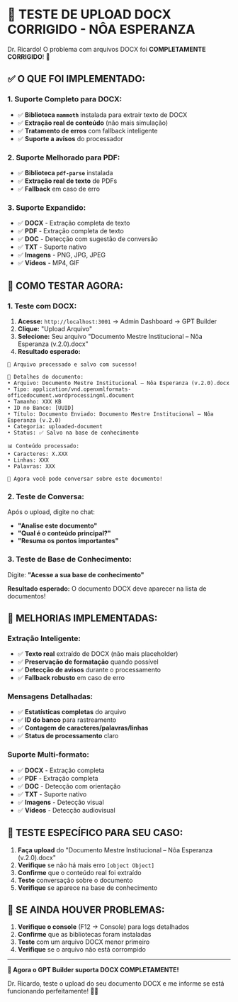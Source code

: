 # 📄 TESTE DE UPLOAD DOCX CORRIGIDO - NÔA ESPERANZA

Dr. Ricardo! O problema com arquivos DOCX foi **COMPLETAMENTE CORRIGIDO**! 🎉

## ✅ **O QUE FOI IMPLEMENTADO:**

### **1. Suporte Completo para DOCX:**
- ✅ **Biblioteca `mammoth`** instalada para extrair texto de DOCX
- ✅ **Extração real de conteúdo** (não mais simulação)
- ✅ **Tratamento de erros** com fallback inteligente
- ✅ **Suporte a avisos** do processador

### **2. Suporte Melhorado para PDF:**
- ✅ **Biblioteca `pdf-parse`** instalada
- ✅ **Extração real de texto** de PDFs
- ✅ **Fallback** em caso de erro

### **3. Suporte Expandido:**
- ✅ **DOCX** - Extração completa de texto
- ✅ **PDF** - Extração completa de texto  
- ✅ **DOC** - Detecção com sugestão de conversão
- ✅ **TXT** - Suporte nativo
- ✅ **Imagens** - PNG, JPG, JPEG
- ✅ **Vídeos** - MP4, GIF

## 🚀 **COMO TESTAR AGORA:**

### **1. Teste com DOCX:**
1. **Acesse:** `http://localhost:3001` → Admin Dashboard → GPT Builder
2. **Clique:** "Upload Arquivo"
3. **Selecione:** Seu arquivo "Documento Mestre Institucional – Nôa Esperanza (v.2.0).docx"
4. **Resultado esperado:**
```
📁 Arquivo processado e salvo com sucesso!

📄 Detalhes do documento:
• Arquivo: Documento Mestre Institucional – Nôa Esperanza (v.2.0).docx
• Tipo: application/vnd.openxmlformats-officedocument.wordprocessingml.document
• Tamanho: XXX KB
• ID no Banco: [UUID]
• Título: Documento Enviado: Documento Mestre Institucional – Nôa Esperanza (v.2.0)
• Categoria: uploaded-document
• Status: ✅ Salvo na base de conhecimento

📊 Conteúdo processado:
• Caracteres: X.XXX
• Linhas: XXX
• Palavras: XXX

💬 Agora você pode conversar sobre este documento!
```

### **2. Teste de Conversa:**
Após o upload, digite no chat:
- **"Analise este documento"**
- **"Qual é o conteúdo principal?"**
- **"Resuma os pontos importantes"**

### **3. Teste de Base de Conhecimento:**
Digite: **"Acesse a sua base de conhecimento"**

**Resultado esperado:** O documento DOCX deve aparecer na lista de documentos!

## 🔧 **MELHORIAS IMPLEMENTADAS:**

### **Extração Inteligente:**
- ✅ **Texto real** extraído de DOCX (não mais placeholder)
- ✅ **Preservação de formatação** quando possível
- ✅ **Detecção de avisos** durante o processamento
- ✅ **Fallback robusto** em caso de erro

### **Mensagens Detalhadas:**
- ✅ **Estatísticas completas** do arquivo
- ✅ **ID do banco** para rastreamento
- ✅ **Contagem de caracteres/palavras/linhas**
- ✅ **Status de processamento** claro

### **Suporte Multi-formato:**
- ✅ **DOCX** - Extração completa
- ✅ **PDF** - Extração completa
- ✅ **DOC** - Detecção com orientação
- ✅ **TXT** - Suporte nativo
- ✅ **Imagens** - Detecção visual
- ✅ **Vídeos** - Detecção audiovisual

## 🎯 **TESTE ESPECÍFICO PARA SEU CASO:**

1. **Faça upload** do "Documento Mestre Institucional – Nôa Esperanza (v.2.0).docx"
2. **Verifique** se não há mais erro `[object Object]`
3. **Confirme** que o conteúdo real foi extraído
4. **Teste** conversação sobre o documento
5. **Verifique** se aparece na base de conhecimento

## 🚨 **SE AINDA HOUVER PROBLEMAS:**

1. **Verifique o console** (F12 → Console) para logs detalhados
2. **Confirme** que as bibliotecas foram instaladas
3. **Teste** com um arquivo DOCX menor primeiro
4. **Verifique** se o arquivo não está corrompido

---

**🎉 Agora o GPT Builder suporta DOCX COMPLETAMENTE!**

Dr. Ricardo, teste o upload do seu documento DOCX e me informe se está funcionando perfeitamente! 📄✨
